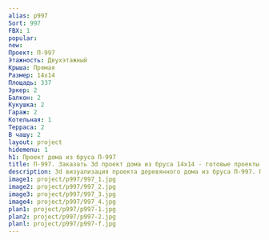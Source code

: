 ```yaml
---
alias: p997
Sort: 997
FBX: 1
popular: 
new: 
Проект: П-997
Этажность: Двухэтажный
Крыша: Прямая
Размер: 14х14
Площадь: 337
Эркер: 2
Балкон: 2
Кукушка: 2
Гараж: 2
Котельная: 1
Терраса: 2
В чашу: 2
layout: project
hidemenu: 1
h1: Проект дома из бруса П-997
title: П-997. Заказать 3d проект дома из бруса 14х14 - готовые проекты
description: 3d визуализация проекта деревянного дома из бруса П-997. Площадь 337 м2, размер 14х14. Вы можете внести любые изменения в проект.
image1: project/p997/997_1.jpg
image2: project/p997/997_2.jpg
image3: project/p997/997_3.jpg
image4: project/p997/997_4.jpg
plan1: project/p997/p997-1.jpg
plan2: project/p997/p997-2.jpg
planl: project/p997/p997-f.jpg
---
```

